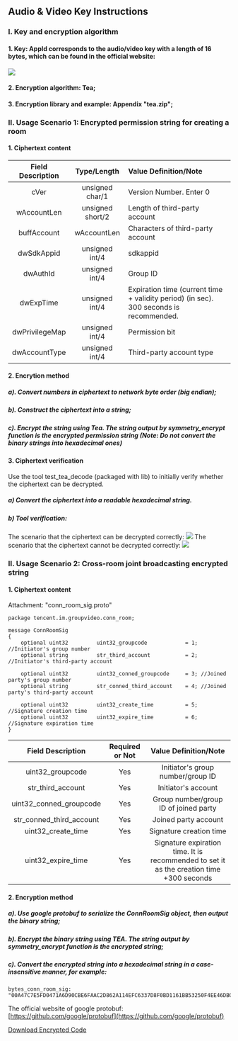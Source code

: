 
## Audio & Video Key Instructions
### I. Key and encryption algorithm
#### 1. Key: AppId corresponds to the audio/video key with a length of 16 bytes, which can be found in the official website:
![](https://zhaoyang21cn.github.io/iLiveSDK_Help/readme_img/audiosig_0.png)
#### 2. Encryption algorithm: Tea;
#### 3. Encryption library and example: Appendix "tea.zip";

### II. Usage Scenario 1: Encrypted permission string for creating a room

#### 1. Ciphertext content

Field Description | Type/Length | Value Definition/Note
:--:|:--:|:--
cVer | unsigned char/1 | Version Number. Enter 0
wAccountLen | unsigned short/2 | Length of third-party account |
buffAccount | wAccountLen | Characters of third-party account |
dwSdkAppid | unsigned int/4 | sdkappid
dwAuthId | unsigned int/4 | Group ID
dwExpTime | unsigned int/4 | Expiration time (current time + validity period) (in sec). 300 seconds is recommended.
dwPrivilegeMap | unsigned int/4 | Permission bit
dwAccountType | unsigned int/4 | Third-party account type

#### 2. Encrytion method
##### a). Convert numbers in ciphertext to network byte order (big endian);
##### b). Construct the ciphertext into a string;
##### c). Encrypt the string using Tea. The string output by symmetry_encrypt function is the encrypted permission string (Note: Do not convert the binary strings into hexadecimal ones)
#### 3. Ciphertext verification
Use the tool test_tea_decode (packaged with lib) to initially verify whether the ciphertext can be decrypted.
##### a) Convert the ciphertext into a readable hexadecimal string.
##### b) Tool verification:
The scenario that the ciphertext can be decrypted correctly:
![](https://zhaoyang21cn.github.io/iLiveSDK_Help/readme_img/audiosig_1.png)
The scenario that the ciphertext cannot be decrypted correctly:
![](https://zhaoyang21cn.github.io/iLiveSDK_Help/readme_img/audiosig_2.png)
### II. Usage Scenario 2: Cross-room joint broadcasting encrypted string
#### 1. Ciphertext content
Attachment: "conn_room_sig.proto"
```
package tencent.im.groupvideo.conn_room;

message ConnRoomSig
{
    optional uint32         uint32_groupcode            = 1; //Initiator's group number
    optional string         str_third_account           = 2; //Initiator's third-party account

    optional uint32         uint32_conned_groupcode     = 3; //Joined party's group number
    optional string         str_conned_third_account    = 4; //Joined party's third-party account

    optional uint32         uint32_create_time          = 5; //Signature creation time
    optional uint32         uint32_expire_time          = 6; //Signature expiration time
}
```
Field Description | Required or Not | Value Definition/Note
:--:|:--:|:--:
uint32_groupcode | Yes | Initiator's group number/group ID
str_third_account | Yes | Initiator's account
uint32_conned_groupcode | Yes | Group number/group ID of joined party
str_conned_third_account | Yes | Joined party account
uint32_create_time | Yes | Signature creation time
uint32_expire_time | Yes | Signature expiration time. It is recommended to set it as the creation time +300 seconds
#### 2. Encryption method
##### a). Use google protobuf to serialize the ConnRoomSig object, then output the binary string;
##### b). Encrypt the binary string using TEA. The string output by symmetry_encrypt function is the encrypted string;
##### c). Convert the encrypted string into a hexadecimal string in a case-insensitive manner, for example:
```
bytes_conn_room_sig: 
"00A47C7E5FD0471A6D90CBE6FAAC2D862A114EFC6337D8F0BD1161BB53250F4EE46DB0244E8515D58BA7DAED23190484"
```
The official website of google protobuf: [https://github.com/google/protobuf](https://github.com/google/protobuf)


[Download Encrypted Code](http://dldir1.qq.com/hudongzhibo/ILiveSDK/tea_3.zip)

